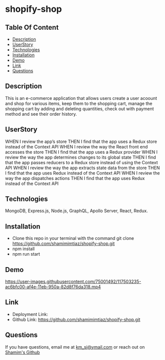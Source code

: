 # shopify-shop


## Table Of Content
* [Description](#description)
* [UserStory](#userstory)
* [Technologies](#technologies)
* [Installation](#installation)
* [Demo](#demo)
* [Link](#link)
* [Questions](#questions)


## Description
This is an e-commerce application that allows users create a user acoount and shop for various items, keep them to the shopping cart, manage the shopping cart by adding and deleting quantities, check out with payment method and see their order history. 

## UserStory

WHEN I review the app’s store
THEN I find that the app uses a Redux store instead of the Context API
WHEN I review the way the React front end accesses the store
THEN I find that the app uses a Redux provider
WHEN I review the way the app determines changes to its global state
THEN I find that the app passes reducers to a Redux store instead of using the Context API
WHEN I review the way the app extracts state data from the store
THEN I find that the app uses Redux instead of the Context API
WHEN I review the way the app dispatches actions
THEN I find that the app uses Redux instead of the Context API


## Technologies
MongoDB, Express.js, Node.js, GraphQL, Apollo Server, React, Redux.


## Installation
* Clone this repo in your terminal with the command git clone https://github.com/shamimimtiaz/shopify-shop.git
* npm install
* npm run start

## Demo
https://user-images.githubusercontent.com/75001492/117503235-ac6bfc00-af4e-11eb-950a-82d8f76da318.mp4

## Link

* Deployment Link: 
* Github Link: https://github.com/shamimimtiaz/shopify-shop.git

## Questions
If you have questions, email me at km_si@ymail.com or reach out on <a href="https://github.com/shamimimtiaz" target="_blank">Shamim's Github</a>